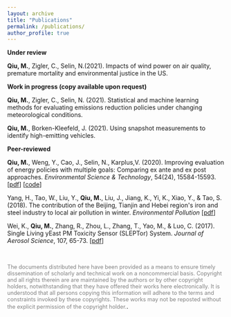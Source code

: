 ```yaml
---
layout: archive
title: "Publications"
permalink: /publications/
author_profile: true
---
```


<!--{% if author.googlescholar %}
  You can also find my articles on <u><a href="{{author.googlescholar}}">my Google Scholar profile</a>.</u>
{% endif %}

{% include base_path %}

{% for post in site.publications reversed %}
  {% include archive-single.html %}
{% endfor %}
-->

<!--- \* denotes equally contributing authors -->


**Under review**

**Qiu, M.**, Zigler, C., Selin, N.(2021). Impacts of wind power on air quality, premature mortality and environmental justice in the US. 


**Work in progress (copy available upon request)**

**Qiu, M.**, Zigler, C., Selin, N. (2021). Statistical and machine learning methods for evaluating emissions reduction policies under changing meteorological conditions. 

**Qiu, M.**, Borken-Kleefeld, J. (2021). Using snapshot measurements to identify high-emitting vehicles. 

**Peer-reviewed**

**Qiu, M.**, Weng, Y., Cao, J., Selin, N., Karplus,V. (2020). Improving evaluation of energy policies with multiple goals: Comparing ex ante and ex post approaches. *Environmental Science & Technology*, 54(24), 15584-15593. \[[pdf](https://pubs.acs.org/doi/abs/10.1021/acs.est.0c01381)\] \[[code](https://github.com/mhqiu/Qiu_etal_EST_2020)\]

Yang, H., Tao, W., Liu, Y., **Qiu, M.**, Liu, J., Jiang, K., Yi, K., Xiao, Y., & Tao, S. (2018). The contribution of the Beijing, Tianjin and Hebei region's iron and steel industry to local air pollution in winter. *Environmental Pollution*  \[[pdf](https://www.sciencedirect.com/science/article/pii/S0269749118329038)\]

Wei, K., **Qiu, M.**, Zhang, R., Zhou, L., Zhang, T., Yao, M., \& Luo, C. (2017). Single Living yEast PM Toxicity Sensor (SLEPTor) System. *Journal of Aerosol Science*, 107, 65-73. \[[pdf](https://www.sciencedirect.com/science/article/pii/S0021850216303366)\]

<br/>

<span style="color:grey; font-size:0.9em">The documents distributed here have been provided as a means to ensure timely dissemination of scholarly and technical work on a noncommercial basis. Copyright and all rights therein are are maintained by the authors or by other copyright holders, notwithstanding that they have offered their works here electronically. It is understood that all persons copying this information will adhere to the terms and constraints invoked by these copyrights. These works may not be reposted without the explicit permission of the copyright holder.</span>.
